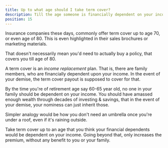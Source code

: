 ```yaml
---
title: Up to what age should I take term cover?
description: Till the age someone is financially dependent on your income. Ideally 60-65, no more.
position: 15
---
```


Insurance companies these days, commonly offer term cover up to age 70, or even age of 80. This is even highlighted in their sales brochures or marketing materials.

That doesn't necessarily mean you'd need to actually buy a policy, that covers you till age of 80.

A term cover is an _income replacement_ plan. That is, there are family members, who are financially dependent upon your income. In the event of your demise, the term cover payout is supposed to cover for that.

By the time you're of retirement age say 60-65 year old, no one in your family should be dependent on your income. You should have amassed enough wealth through decades of investing & savings, that in the event of your demise, your nominess can just inherit those.

Simpler analogy would be how you don't need an umbrella once you're under a roof, even if it's raining outside.

Take term cover up to an age that you think your financial dependents would be dependent on your income. Going beyond that, only increases the premium, without any benefit to you or your family.
